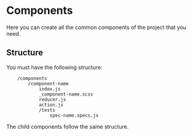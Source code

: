 # Components
Here you can create all the common components of the project that you need.

## Structure
You must have the following structure:

```
    /components
        /component-name
            index.js
            _component-name.scss
            reducer.js
            action.js
            /tests
            	spec-name.specs.js
```

The child components follow the same structure.
